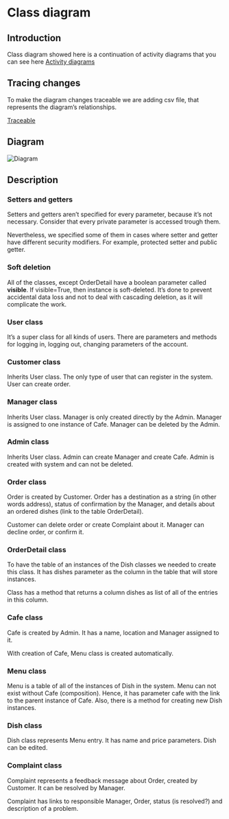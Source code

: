 # Class diagram
## Introduction
Class diagram showed here is a continuation of activity diagrams that you can see here [Activity diagrams](https://github.com/maloescher/InnoFood/blob/master/Requirements/Activity%20Diagrams.md)

## Tracing changes
To make the diagram changes traceable we are adding csv file, that represents the diagram’s relationships.

[Traceable](https://github.com/VASemenov/InnoFood/blob/master/Requirements/Class%20diagram.csv)

## Diagram

![Diagram](https://github.com/VASemenov/InnoFood/blob/master/Requirements/Iteration%202%20diagrams/Class%20diagram.png?raw=true)

## Description
### Setters and getters
Setters and getters aren’t specified for every parameter, because it’s not necessary. Consider that every private parameter is accessed trough them. 

Nevertheless, we specified some of them in cases where setter and getter have different security modifiers. For example, protected setter and public getter.

### Soft deletion
All of the classes, except OrderDetail have a boolean parameter called **visible**. If visible=True, then instance is soft-deleted. It’s done to prevent accidental data loss and not to deal with cascading deletion, as it will complicate the work.

### User class
It’s a super class for all kinds of users. There are parameters and methods for logging in, logging out, changing parameters of the account.

### Customer class
Inherits User class. The only type of user that can register in the system. User can create order.

### Manager class
Inherits User class. Manager is only created directly by the Admin. Manager is assigned to one instance of Cafe. Manager can be deleted by the Admin.

### Admin class
Inherits User class. Admin can create Manager and create Cafe. Admin is created with system and can not be deleted.

### Order class
Order is created by Customer. Order has a destination as a string (in other words address), status of confirmation by the Manager, and details about an ordered dishes (link to the table OrderDetail).

Customer can delete order or create Complaint about it. Manager can decline order, or confirm it. 

### OrderDetail class
To have the table of an instances of the Dish classes we needed to create this class. It has dishes parameter as the column in the table that will store instances.

Class has a method that returns a column dishes as list of all of the entries in this column.

### Cafe class
Cafe is created by Admin. It has a name, location and Manager assigned to it.

With creation of Cafe, Menu class is created automatically.

### Menu class
Menu is a table of all of the instances of Dish in the system. Menu can not exist without Cafe (composition). Hence, it has parameter cafe with the link to the parent instance of Cafe. Also, there is a method for creating new Dish instances.

### Dish class
Dish class represents Menu entry. It has name and price parameters. Dish can be edited.

### Complaint class
Complaint represents a feedback message about Order, created by Customer. It can be resolved by Manager.

Complaint has links to responsible Manager, Order, status (is resolved?) and description of a problem.








